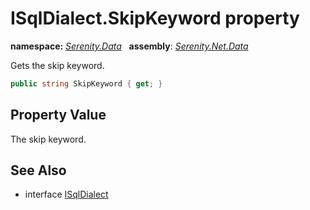 # ISqlDialect.SkipKeyword property
**namespace:** *[Serenity.Data](../../README.md#serenity.data-namespace)*   **assembly**: *[Serenity.Net.Data](../../README.md)*

Gets the skip keyword.

```csharp
public string SkipKeyword { get; }
```

## Property Value

The skip keyword.

## See Also

* interface [ISqlDialect](../ISqlDialect.md)